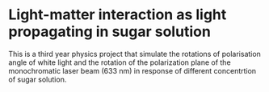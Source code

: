 # Light-matter interaction as light propagating in sugar solution
This is a third year physics project that simulate the rotations of polarisation angle of white light and the rotation of the polarization plane of the monochromatic laser beam (633 nm) in response of different concentrtion of sugar solution.
